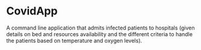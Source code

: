 # CovidApp
A command line application that admits infected patients to hospitals (given details on bed and resources availability and the different criteria to handle the patients based on temperature and oxygen levels).
